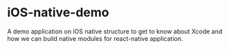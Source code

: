 # iOS-native-demo
A demo application on iOS native structure to get to know about Xcode and how we can build native modules for react-native application.
